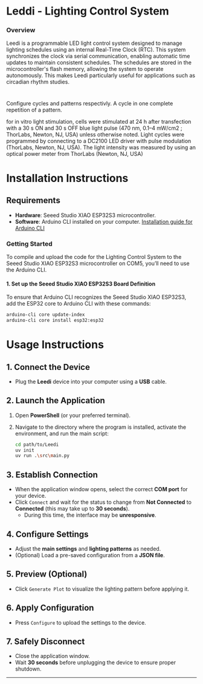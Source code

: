 

# Leddi - Lighting Control System

### Overview
Leedi is a programmable LED light control system designed to manage lighting schedules using an internal Real-Time Clock (RTC). This system synchronizes the clock via serial communication, enabling automatic time updates to maintain consistent schedules. The schedules are stored in the microcontroller's flash memory, allowing the system to operate autonomously. This makes Leedi particularly useful for applications such as circadian rhythm studies.




#

Configure cycles and patterns respectivly. A cycle in one complete repetition of a pattern. 


for in vitro light stimulation, cells were
stimulated at 24 h after transfection with a 30 s ON and 30 s OFF blue
light pulse (470 nm, 0.1–4 mW/cm2
; ThorLabs, Newton, NJ, USA) unless
otherwise noted. Light cycles were programmed by connecting to a
DC2100 LED driver with pulse modulation (ThorLabs, Newton, NJ,
USA). The light intensity was measured by using an optical power
meter from ThorLabs (Newton, NJ, USA)


# **Installation Instructions**

## Requirements
- **Hardware**: Seeed Studio XIAO ESP32S3 microcontroller.
- **Software**: Arduino CLI installed on your computer. [Installation guide for Arduino CLI](https://arduino.github.io/arduino-cli/0.24/installation/)

### Getting Started
To compile and upload the code for the Lighting Control System to the Seeed Studio XIAO ESP32S3 microcontroller on COM5, you’ll need to use the Arduino CLI.



#### 1. Set up the Seeed Studio XIAO ESP32S3 Board Definition
To ensure that Arduino CLI recognizes the Seeed Studio XIAO ESP32S3, add the ESP32 core to Arduino CLI with these commands:

```bash
arduino-cli core update-index
arduino-cli core install esp32:esp32
```




# **Usage Instructions**  

## **1. Connect the Device**  
- Plug the **Leedi** device into your computer using a **USB** cable.  

## **2. Launch the Application**  
1. Open **PowerShell** (or your preferred terminal).  
2. Navigate to the directory where the program is installed, activate the environment, and run the main script:  

   ```bash
   cd path/to/Leedi
   uv init
   uv run .\src\main.py
   ```  

## **3. Establish Connection**  
- When the application window opens, select the correct **COM port** for your device.  
- Click `Connect` and wait for the status to change from **Not Connected** to **Connected** (this may take up to **30 seconds**).  
  - During this time, the interface may be **unresponsive**.  

## **4. Configure Settings**  
- Adjust the **main settings** and **lighting patterns** as needed.  
- (Optional) Load a pre-saved configuration from a **JSON file**.  

## **5. Preview (Optional)**  
- Click `Generate Plot` to visualize the lighting pattern before applying it.  

## **6. Apply Configuration**  
- Press `Configure` to upload the settings to the device.  

## **7. Safely Disconnect**  
- Close the application window.  
- Wait **30 seconds** before unplugging the device to ensure proper shutdown.  

---
